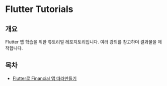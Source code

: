 # Flutter Tutorials

## 개요

Flutter 앱 학습을 위한 튜토리얼 레포지토리입니다.
여러 강의를 참고하며 결과물을 제작합니다.

## 목차

- [Flutter로 Financial 앱 따라만들기](./financial_app)
